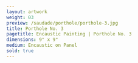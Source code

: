 ```yaml
---
layout: artwork
weight: 03
preview: /saudade/porthole/porthole-3.jpg
title: Porthole No. 3
pagetitle: Encaustic Painting | Porthole No. 3
dimensions: 9" x 9"
medium: Encaustic on Panel
sold: true
---
```

